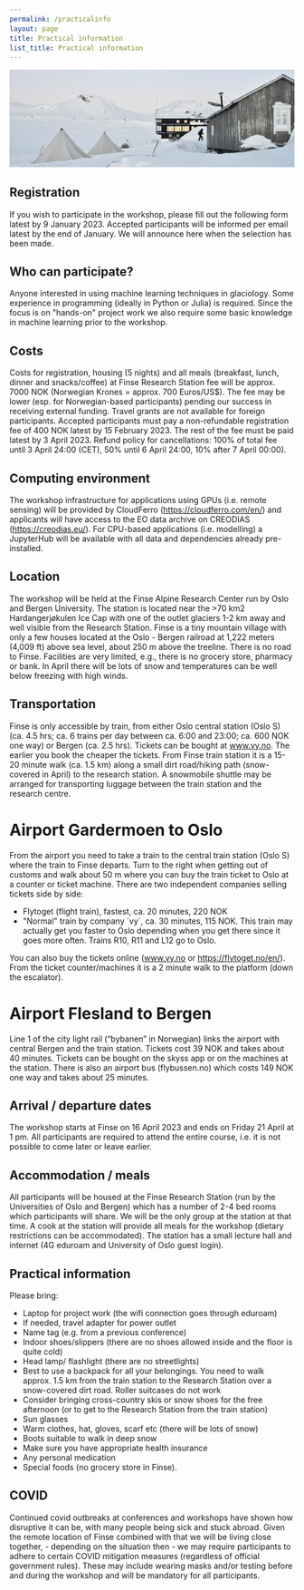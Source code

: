 ```yaml
---
permalink: /practicalinfo
layout: page
title: Practical information
list_title: Practical information
---
```

<img src="https://github.com/Machine-Learning-in-Glaciology-Workshop/Machine-Learning-in-Glaciology-Workshop.github.io/blob/master/assets/imgs/finse2014_0.jpg?raw=true" width="700">

## Registration
If you wish to participate in the workshop, please fill out the following form latest by 9 January 2023. Accepted participants will be informed per email latest by the end of January. We will announce here when the selection has been made.

## Who can participate?

Anyone interested in using machine learning techniques in glaciology. Some experience in  programming (ideally in Python or Julia) is required. Since the focus is on "hands-on" project work we also require some basic knowledge in machine learning prior to the workshop. 

## Costs

Costs for registration, housing (5 nights) and all meals (breakfast, lunch, dinner and snacks/coffee) at Finse Research Station fee will be approx. 7000 NOK (Norwegian Krones = approx. 700 Euros/US$). The fee may be lower (esp. for Norwegian-based participants) pending our success in receiving external funding. Travel grants are not available for foreign participants. Accepted participants must pay a non-refundable registration fee of 400 NOK latest by 15 February 2023. The rest of the fee must be paid latest by 3 April 2023. Refund policy for cancellations: 100% of total fee until 3 April 24:00 (CET), 50% until 6 April 24:00, 10% after 7 April 00:00).

## Computing environment

The workshop infrastructure for applications using GPUs (i.e. remote sensing) will be provided by CloudFerro (https://cloudferro.com/en/) and applicants will have access to the EO data archive on CREODIAS (https://creodias.eu/). For CPU-based applications (i.e. modelling) a JupyterHub will be available with all data and dependencies already pre-installed.

## Location
The workshop will be held at the Finse Alpine Research Center run by Oslo and Bergen University. The station is located near the >70 km2 Hardangerjøkulen Ice Cap with one of the outlet glaciers 1-2 km away and well visible from the Research Station. Finse is a tiny mountain village with only a few houses located at the Oslo - Bergen railroad at 1,222 meters (4,009 ft) above sea level, about 250 m above the treeline. There is no road to Finse. Facilities are very limited, e.g., there is no grocery store, pharmacy or bank. In April there will be lots of snow and temperatures can be well below freezing with high winds.
 
## Transportation
Finse is only accessible by train, from either Oslo central station (Oslo S) (ca. 4.5 hrs; ca. 6 trains per day between ca. 6:00 and 23:00; ca. 600 NOK one way) or Bergen (ca. 2.5 hrs). Tickets can be bought at www.vy.no. The earlier you book the cheaper the tickets. From Finse train station it is a 15-20 minute walk (ca. 1.5 km) along a small dirt road/hiking path (snow-covered in April) to the research station. A snowmobile shuttle may be arranged for transporting luggage between the train station and the research centre.
 
# Airport Gardermoen to Oslo
From the airport you need to take a train to the central train station (Oslo S) where the train to Finse departs. Turn to the right when getting out of customs and walk about 50 m where you can buy the train ticket to Oslo at a counter or ticket machine. There are two independent companies selling tickets side by side:
- Flytoget (flight train), fastest, ca. 20 minutes, 220 NOK
- "Normal" train by company ´vy´, ca. 30 minutes, 115 NOK. This train may actually get you faster to Oslo depending when you get there since it goes more often. Trains R10, R11 and L12 go to Oslo.
 
You can also buy the tickets online (www.vy.no or https://flytoget.no/en/). From the ticket counter/machines it is a 2 minute walk to the platform (down the escalator).
 
# Airport Flesland to Bergen
Line 1 of the city light rail (“bybanen” in Norwegian) links the airport with central Bergen and the train station. Tickets cost 39 NOK and takes about 40 minutes. Tickets can be bought on the skyss app or on the machines at the station. There is also an airport bus (flybussen.no) which costs 149 NOK one way and takes about 25 minutes. 

## Arrival / departure dates
The workshop starts at Finse on 16 April 2023 and ends on Friday 21 April at 1 pm. All participants are required to attend the entire course, i.e. it is not possible to come later or leave earlier.

## Accommodation / meals
All participants will be housed at the Finse Research Station (run by the Universities of Oslo and Bergen) which has a number of 2-4 bed rooms which participants will share. We will be the only group at the station at that time. A cook at the station will provide all meals for the workshop (dietary restrictions can be accommodated). The station has a small lecture hall and internet (4G eduroam and University of Oslo guest login).
 
## Practical information

Please bring:

- Laptop for project work (the wifi connection goes through eduroam)
- If needed, travel adapter for power outlet
- Name tag (e.g. from a previous conference)
- Indoor shoes/slippers (there are no shoes allowed inside and the floor is quite cold)
- Head lamp/ flashlight (there are no streetlights)
- Best to use a backpack for all your belongings. You need to walk approx. 1.5 km from the train station to the Research Station over a snow-covered dirt road. Roller suitcases do not work
- Consider bringing cross-country skis or snow shoes for the free afternoon (or to get to the Research Station from the train station)
- Sun glasses
- Warm clothes, hat, gloves, scarf etc (there will be lots of snow)
- Boots suitable to walk in deep snow
- Make sure you have appropriate health insurance
- Any personal medication
- Special foods (no grocery store in Finse).

## COVID
Continued covid outbreaks at conferences and workshops have shown how disruptive it can be, with many people being sick and stuck abroad. Given the remote location of Finse combined with that we will be living close together, - depending on the situation then - we may require participants to adhere to certain COVID mitigation measures (regardless of official government rules). These may include wearing masks and/or testing before and during the workshop and will be mandatory for all participants.
